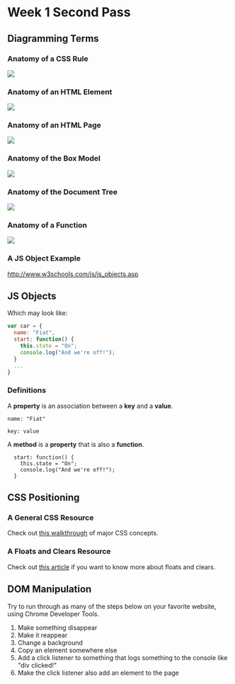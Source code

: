 # Week 1 Second Pass

## Diagramming Terms

### Anatomy of a CSS Rule

![](http://dabrook.org/assets/images/uploads/Basic-Anatomy-of-a-CSS-Rule1.png)

### Anatomy of an HTML Element

![](http://dabrook.org/assets/images/uploads/Basic-Anatomy-of-XHTML-Elements.png)

### Anatomy of an HTML Page

![](http://dabrook.org/assets/images/uploads/Basic-Anatomy-of-an-XMTL-Page.png)

### Anatomy of the Box Model

![](http://dabrook.org/assets/images/uploads/Box-Model.png)

### Anatomy of the Document Tree

![](http://dabrook.org/assets/images/uploads/Simple-Document-Tree.png)

### Anatomy of a Function

![](http://2.bp.blogspot.com/-ufCRU4O4_4A/U98qa26fPkI/AAAAAAAAUTM/fd1UOLBnW44/s1600/Screen+Shot+2014-08-03+at+11.38.19+PM.png)

### A JS Object Example

http://www.w3schools.com/js/js_objects.asp

## JS Objects

Which may look like:

```javascript
var car = {
  name: "Fiat",
  start: function() {
    this.state = "On";
    console.log("And we're off!");
  }
  ...
}
```

### Definitions

A **property** is an association between a **key** and a **value**.

`name: "Fiat"`

`key: value`

A **method** is a **property** that is also a **function**.

```
  start: function() {
    this.state = "On";
    console.log("And we're off!");
  }
```

## CSS Positioning

### A General CSS Resource

Check out [this walkthrough](http://adamschwartz.co/magic-of-css/) of major CSS concepts.

### A Floats and Clears Resource

Check out [this article](https://css-tricks.com/all-about-floats/) if you want to know more about floats and clears.

## DOM Manipulation

Try to run through as many of the steps below on your favorite website, using Chrome Developer Tools.

1. Make something disappear
2. Make it reappear
3. Change a background
4. Copy an element somewhere else
5. Add a click listener to something that logs something to the console like "div clicked!"
6. Make the click listener also add an element to the page
